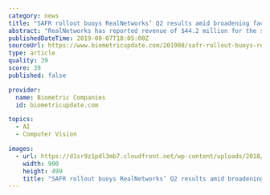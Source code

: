 ```yaml
---
category: news
title: "SAFR rollout buoys RealNetworks’ Q2 results amid broadening facial recognition application"
abstract: "RealNetworks has reported revenue of $44.2 million for the second quarter of fiscal 2019, and strong early success for its SAFR biometric facial recognition facial recognition software. Revenues were up from $39.5 million in Q1, despite the first quarter ..."
publishedDateTime: 2019-08-07T18:05:00Z
sourceUrl: https://www.biometricupdate.com/201908/safr-rollout-buoys-realnetworks-q2-results-amid-broadening-facial-recognition-application
type: article
quality: 39
score: 39
published: false

provider:
  name: Biometric Companies
  id: biometricupdate.com

topics:
  - AI
  - Computer Vision

images:
  - url: https://d1sr9z1pdl3mb7.cloudfront.net/wp-content/uploads/2018/01/09162857/voice-biometrics-large2.jpg
    width: 900
    height: 499
    title: "SAFR rollout buoys RealNetworks’ Q2 results amid broadening facial recognition application"
---
```

